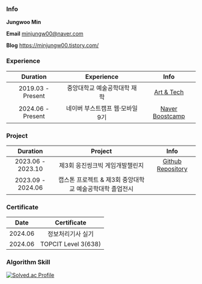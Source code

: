 ### Info

**Jungwoo Min**

**Email** minjungw00@naver.com

**Blog** https://minjungw00.tistory.com/

### Experience

|Duration|Experience|Info|
|:-:|:-:|:-:|
|2019.03 - Present|중앙대학교 예술공학대학 재학|[Art & Tech](https://artech.cau.ac.kr/)|
|2024.06 - Present|네이버 부스트캠프 웹·모바일 9기|[Naver Boostcamp](https://boostcamp.connect.or.kr/program_wm.html)|

### Project

|Duration|Project|Info|
|:-:|:-:|:-:|
|2023.06 - 2023.10|제3회 웅진씽크빅 게임개발챌린지|[Github Repository](https://github.com/mynameisjinhohong/HotSix)|
|2023.09 - 2024.06|캡스톤 프로젝트 & 제3회 중앙대학교 예술공학대학 졸업전시|

### Certificate

|Date|Certificate|
|:-:|:-:|
|2024.06|정보처리기사 실기|
|2024.06|TOPCIT Level 3(638)|

### Algorithm Skill

[![Solved.ac Profile](http://mazassumnida.wtf/api/v2/generate_badge?boj=minjungw00)](https://solved.ac/minjungw00/)
